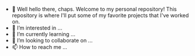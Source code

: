 - 👋 Well hello there, chaps. Welcome to my personal repository! This repository is where I'll put some of my favorite projects that I've worked on. 
- 👀 I’m interested in ...
- 🌱 I’m currently learning ...
- 💞️ I’m looking to collaborate on ...
- 📫 How to reach me ...

<!---
quindaly/quindaly is a ✨ special ✨ repository because its `README.md` (this file) appears on your GitHub profile.
You can click the Preview link to take a look at your changes.
--->
